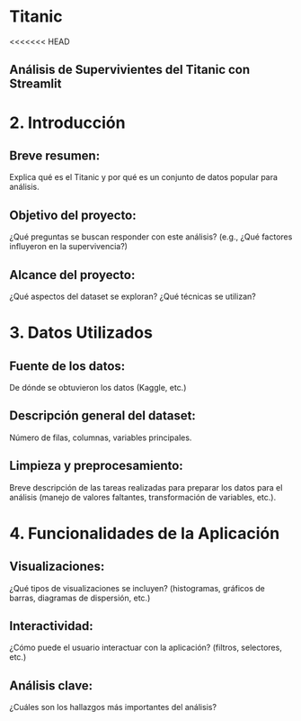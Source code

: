 # Titanic

<<<<<<< HEAD

## Análisis de Supervivientes del Titanic con Streamlit

# 2. Introducción

## Breve resumen:

Explica qué es el Titanic y por qué es un conjunto de datos popular para análisis.

## Objetivo del proyecto:

¿Qué preguntas se buscan responder con este análisis? (e.g., ¿Qué factores influyeron en la supervivencia?)

## Alcance del proyecto:

¿Qué aspectos del dataset se exploran? ¿Qué técnicas se utilizan?

# 3. Datos Utilizados

## Fuente de los datos:

De dónde se obtuvieron los datos (Kaggle, etc.)

## Descripción general del dataset:

Número de filas, columnas, variables principales.

## Limpieza y preprocesamiento:

Breve descripción de las tareas realizadas para preparar los datos para el análisis (manejo de valores faltantes, transformación de variables, etc.).

# 4. Funcionalidades de la Aplicación

## Visualizaciones:

¿Qué tipos de visualizaciones se incluyen? (histogramas, gráficos de barras, diagramas de dispersión, etc.)

## Interactividad:

¿Cómo puede el usuario interactuar con la aplicación? (filtros, selectores, etc.)

## Análisis clave:

¿Cuáles son los hallazgos más importantes del análisis?
